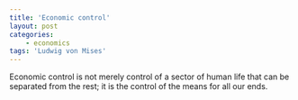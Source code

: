 ```yaml
---
title: 'Economic control'
layout: post
categories:
    - economics
tags: 'Ludwig von Mises'
---
```


Economic control is not merely control of a sector of human life that can be separated from the rest; it is the control of the means for all our ends.